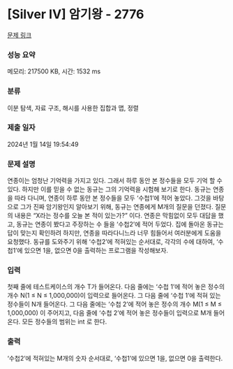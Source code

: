 # [Silver IV] 암기왕 - 2776 

[문제 링크](https://www.acmicpc.net/problem/2776) 

### 성능 요약

메모리: 217500 KB, 시간: 1532 ms

### 분류

이분 탐색, 자료 구조, 해시를 사용한 집합과 맵, 정렬

### 제출 일자

2024년 1월 14일 19:54:49

### 문제 설명

<p>연종이는 엄청난 기억력을 가지고 있다. 그래서 하루 동안 본 정수들을 모두 기억 할 수 있다. 하지만 이를 믿을 수 없는 동규는 그의 기억력을 시험해 보기로 한다. 동규는 연종을 따라 다니며, 연종이 하루 동안 본 정수들을 모두 ‘수첩1’에 적어 놓았다. 그것을 바탕으로 그가 진짜 암기왕인지 알아보기 위해, 동규는 연종에게 M개의 질문을 던졌다. 질문의 내용은 “X라는 정수를 오늘 본 적이 있는가?” 이다. 연종은 막힘없이 모두 대답을 했고, 동규는 연종이 봤다고 주장하는 수 들을 ‘수첩2’에 적어 두었다. 집에 돌아온 동규는 답이 맞는지 확인하려 하지만, 연종을 따라다니느라 너무 힘들어서 여러분에게 도움을 요청했다. 동규를 도와주기 위해 ‘수첩2’에 적혀있는 순서대로, 각각의 수에 대하여, ‘수첩1’에 있으면 1을, 없으면 0을 출력하는 프로그램을 작성해보자.</p>

### 입력 

 <p>첫째 줄에 테스트케이스의 개수 T가 들어온다. 다음 줄에는 ‘수첩 1’에 적어 놓은 정수의 개수 N(1 ≤ N ≤ 1,000,000)이 입력으로 들어온다. 그 다음 줄에  ‘수첩 1’에 적혀 있는 정수들이 N개 들어온다. 그 다음 줄에는 ‘수첩 2’에 적어 놓은 정수의 개수 M(1 ≤ M ≤ 1,000,000) 이 주어지고, 다음 줄에 ‘수첩 2’에 적어 놓은 정수들이 입력으로 M개 들어온다. 모든 정수들의 범위는 int 로 한다.</p>

### 출력 

 <p>‘수첩2’에 적혀있는 M개의 숫자 순서대로, ‘수첩1’에 있으면 1을, 없으면 0을 출력한다.</p>


